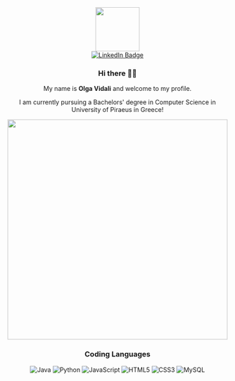   <div align="center">
<div id="header">
<img src="https://media.giphy.com/media/M9gbBd9nbDrOTu1Mqx/giphy.gif" width="100">
</div>
<div id="badges">
<a href="https://www.linkedin.com/in/olga-vidali-8a7b8036a/">
  <img src="https://img.shields.io/badge/LinkedIn-blue?style=for-the-badge&amp;logo=linkedin&amp;logoColor=white" alt="LinkedIn Badge">
</a>

</div>
<h3 id="hi-there">Hi there 👋🎉</h3>
<p>My name is <strong>Olga Vidali</strong> and welcome to my profile.</p>
<p>I am currently pursuing a Bachelors' degree in Computer Science in University of Piraeus in Greece!</p>
<img src="https://media.giphy.com/media/L8K62iTDkzGX6/giphy.gif" width="500">

<h3 id="language">Coding Languages</h3>
<p><img src="https://img.shields.io/badge/-java-E34A86?style=flat-square&amp;logo=java" alt="Java">
<img src="https://img.shields.io/badge/-Python-black?style=flat-square&amp;logo=Python" alt="Python">
<img src="https://img.shields.io/badge/-JavaScript-black?style=flat-square&amp;logo=javascript" alt="JavaScript">
<img src="https://img.shields.io/badge/-HTML5-E34F26?style=flat-square&amp;logo=html5&amp;logoColor=white" alt="HTML5">
<img src="https://img.shields.io/badge/-CSS3-1572B6?style=flat-square&amp;logo=css3" alt="CSS3">
<img src="https://img.shields.io/badge/-MySQL-black?style=flat-square&amp;logo=mysql" alt="MySQL"></p>
</div>




